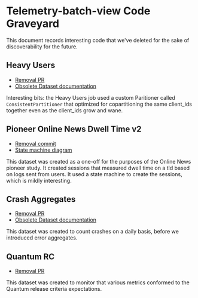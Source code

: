 # Telemetry-batch-view Code Graveyard

This document records interesting code that we've deleted for the sake of discoverability for the future.

## Heavy Users

* [Removal PR](https://github.com/mozilla/telemetry-batch-view/pull/435)
* [Obsolete Dataset documentation](http://docs-origin.telemetry.mozilla.org/concepts/choosing_a_dataset.html#heavyusers)

Interesting bits: the Heavy Users job used a custom Paritioner called `ConsistentPartitioner` that optimized for copartitioning the same client_ids together even as the client_ids grow and wane.

## Pioneer Online News Dwell Time v2

* [Removal commit](https://github.com/mozilla/telemetry-batch-view/commit/df063c252f0211678347aa976b050ab22af976ac)
* [State machine diagram](https://goo.gl/FMVjtB)

This dataset was created as a one-off for the purposes of the Online News pioneer study. It created sessions that measured dwell time on a tld based on logs sent from users. It used a state machine to create the sessions, which is mildly interesting.

## Crash Aggregates

* [Removal PR](https://github.com/mozilla/telemetry-batch-view/pull/530)
* [Obsolete Dataset documentation](http://docs-origin.telemetry.mozilla.org/datasets/obsolete/crash_aggregates/reference.html)

This dataset was created to count crashes on a daily basis, before we introduced error aggregates.

## Quantum RC

* [Removal PR](https://github.com/mozilla/telemetry-batch-view/pull/531)

This dataset was created to monitor that various metrics conformed to the Quantum release criteria expectations.
